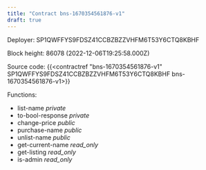 ```yaml
---
title: "Contract bns-1670354561876-v1"
draft: true
---
```

Deployer: SP1QWFFYS9FDSZ41CCBZBZZVHFM6T53Y6CTQ8KBHF


 



Block height: 86078 (2022-12-06T19:25:58.000Z)

Source code: {{<contractref "bns-1670354561876-v1" SP1QWFFYS9FDSZ41CCBZBZZVHFM6T53Y6CTQ8KBHF bns-1670354561876-v1>}}

Functions:

* list-name _private_
* to-bool-response _private_
* change-price _public_
* purchase-name _public_
* unlist-name _public_
* get-current-name _read_only_
* get-listing _read_only_
* is-admin _read_only_
